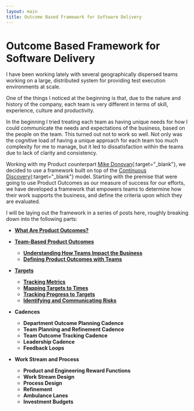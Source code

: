 ```yaml
---
layout: main
title: Outcome Based Framework for Software Delivery
---
```

# Outcome Based Framework for Software Delivery

I have been working lately with several geographically dispersed teams working on a large, distributed system for providing test execution environments at scale.

One of the things I noticed at the beginning is that, due to the nature and history of the company, each team is very different in terms of skill, experience, culture and productivity.

In the beginning I tried treating each team as having unique needs for how I could communicate the needs and expectations of the business, based on the people on the team.  This turned out not to work so well.  Not only was the cognitive load of having a unique approach for each team too much complexity for me to manage, but it led to dissatisfaction within the teams due to lack of clarity and consistency.

Working with my Product counterpart [Mike Donovan](https://www.linkedin.com/in/michaeldonovan2/){:target="_blank"}, we decided to use a framework built on top of the [Continuous Discovery](https://www.amazon.com/Continuous-Discovery-Habits-Discover-Products/dp/1736633309){:target="_blank"} model.  Starting with the premise that were going to use Product Outcomes as our measure of success for our efforts, we have developed a framework that empowers teams to determine how their work supports the business, and define the criteria upon which they are evaluated.

I will be laying out the framework in a series of posts here, roughly breaking down into the following parts:

- **[What Are Product Outcomes?](/2022/01/25/what-are-product-outcomes)**  
- **[Team-Based Product Outcomes](/2022/01/26/team-based-product-outcomes)**  
  - **[Understanding How Teams Impact the Business](/2022/01/26/team-based-product-outcomes#understanding-how-teams-impact-the-business)**    
  - **[Defining Product Outcomes with Teams](/2022/01/26/team-based-product-outcomes#defining-product-outcomes-with-teams)**   

- **[Targets](/2022/01/28/targets)**  
  - **[Tracking Metrics](/2022/01/28/targets#tracking-metrics)**   
  - **[Mapping Targets to Times](/2022/01/28/targets#mapping-targets-to-times)**   
  - **[Tracking Progress to Targets](/2022/01/28/targets#tracking-progress-to-targets)**
  - **[Identifying and Communicating Risks](/2022/01/28/targets#identifying-and-communicating-risks)**

- **Cadences**
  - **Department Outcome Planning Cadence**
  - **Team Planning and Refinement Cadence**
  - **Team Outcome Tracking Cadence**
  - **Leadership Cadence**
  - **Feedback Loops**

- **Work Stream and Process**
  - **Product and Engineering Reward Functions**
  - **Work Stream Design**
  - **Process Design**
  - **Refinement**
  - **Ambulance Lanes**
  - **Investment Budgets**


